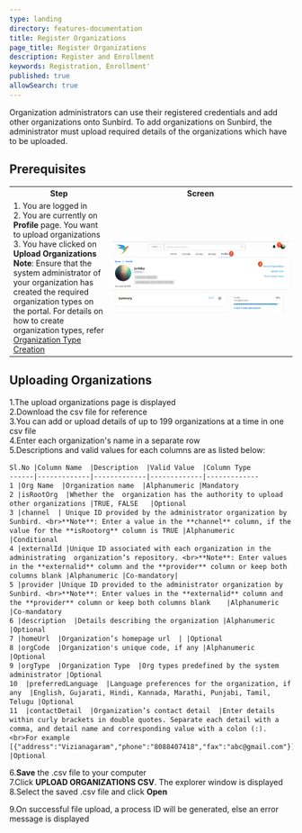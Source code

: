 ```yaml
---
type: landing
directory: features-documentation
title: Register Organizations
page_title: Register Organizations
description: Register and Enrollment
keywords: Registration, Enrollment'
published: true
allowSearch: true
---
```

Organization administrators can use their registered credentials and add other organizations onto Sunbird. To add organizations on Sunbird, the administrator must upload required details of the organizations which have to be uploaded. 
## Prerequisites
<table>
  <tr>
    <th style="width:35%;">Step</th>
    <th style="width:65%;">Screen</th>
  </tr>
  <tr>
    <td>1. You are logged in <br>2. You are currently on <strong>Profile</strong> page. You want to upload organizations <br>3. You have clicked on <b>Upload Organizations</b> <br><b>Note</b>: Ensure that the system administrator of your organization has created the required organization types on the portal. For details on how to create organization types, refer <a href="features-documentation/create_orgtype" target="_blank">Organization Type Creation</a>    
      </td>
      <td><img src="pages/features-documentation/images/upldorg_prereqsite.png"></td>
  </tr>
    </table>

## Uploading Organizations

1.The upload organizations page is displayed<br>
2.Download the csv file for reference<br>
3.You can add or upload details of up to 199 organizations at a time in one csv file<br>
4.Enter each organization's name in a separate row<br>
5.Descriptions and valid values for each columns are as listed below:

	Sl.No |Column Name  |Description  |Valid Value  |Column Type
	------|-------------|-------------|-------------|-------------
	1 |Org Name  |Organization name  |Alphanumeric |Mandatory
	2 |isRootOrg  |Whether the  organization has the authority to upload other organizations |TRUE, FALSE	|Optional
	3 |channel  | Unique ID provided by the administrator organization by Sunbird. <br>**Note**: Enter a value in the **channel** column, if the value for the **isRootorg** column is TRUE	|Alphanumeric	|Conditional
	4 |externalId |Unique ID associated with each organization in the administrating  organization’s repository. <br>**Note**: Enter values in the **externalid** column and the **provider** column or keep both columns blank |Alphanumeric |Co-mandatory|
	5 |provider |Unique ID provided to the administrator organization by Sunbird. <br>**Note**: Enter values in the **externalid** column and the **provider** column or keep both columns blank	|Alphanumeric	|Co-mandatory 
	6 |description  |Details describing the organization |Alphanumeric |Optional 
	7 |homeUrl  |Organization’s homepage url  | |Optional 
	8 |orgCode  |Organization's unique code, if any	|Alphanumeric |Optional 
	9 |orgType  |Organization Type  |Org types predefined by the system administrator |Optional
	10  |preferredLanguage  |Language preferences for the organization, if any  |English, Gujarati, Hindi, Kannada, Marathi, Punjabi, Tamil, Telugu	|Optional
	11  |contactDetail  |Organization’s contact detail  |Enter details within curly brackets in double quotes. Separate each detail with a comma, and detail name and corresponding value with a colon (:). <br>For example [{"address":"Vizianagaram","phone":"8088407418","fax":"abc@gmail.com"}]	|Optional

6.**Save** the .csv file to your computer<br>
7.Click **UPLOAD ORGANIZATIONS CSV**. The explorer window is displayed<br>
8.Select the saved .csv file and click **Open**

9.On successful file upload, a process ID will be generated, else an error message is displayed
